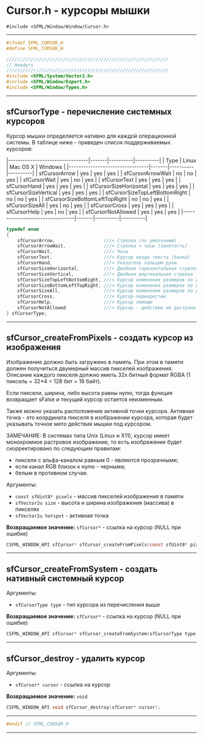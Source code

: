 # Cursor.h - курсоры мышки

```#include <SFML/Window/Window/Cursor.h>```
<hr/>

```c
#ifndef SFML_CURSOR_H
#define SFML_CURSOR_H

////////////////////////////////////////////////////////////
// Headers
////////////////////////////////////////////////////////////
#include <SFML/System/Vector2.h>
#include <SFML/Window/Export.h>
#include <SFML/Window/Types.h>
```
<hr/>

## sfCursorType - перечисление системных курсоров

Курсор мышки определяется нативно для каждой операционной системы. 
В таблице ниже - приведен список поддерживаемых курсоров:

|---------------------------------|-------|----------|----------|
|  Type                           | Linux | Mac OS X | Windows  |
|---------------------------------|-------|----------|----------|
|  sfCursorArrow                  |  yes  |    yes   |   yes    |
|  sfCursorArrowWait              |  no   |    no    |   yes    |
|  sfCursorWait                   |  yes  |    no    |   yes    |
|  sfCursorText                   |  yes  |    yes   |   yes    |
|  sfCursorHand                   |  yes  |    yes   |   yes    |
|  sfCursorSizeHorizontal         |  yes  |    yes   |   yes    |
|  sfCursorSizeVertical           |  yes  |    yes   |   yes    |
|  sfCursorSizeTopLeftBottomRight |  no   |    no    |   yes    |
|  sfCursorSizeBottomLeftTopRight |  no   |    no    |   yes    |
|  sfCursorSizeAll                |  yes  |    no    |   yes    |
|  sfCursorCross                  |  yes  |    yes   |   yes    |
|  sfCursorHelp                   |  yes  |    no    |   yes    |
|  sfCursorNotAllowed             |  yes  |    yes   |   yes    |
|---------------------------------|-------|----------|----------|


```c
typedef enum
{
    sfCursorArrow,                  ///< Стрелка (по умолчанию)
    sfCursorArrowWait,              ///< Стрелка + часы (занятость)
    sfCursorWait,                   ///< Часы
    sfCursorText,                   ///< Курсор ввода текста (балка)
    sfCursorHand,                   ///< Указатель пальцем руки
    sfCursorSizeHorizontal,         ///< Двойная горизонтальная стрелка
    sfCursorSizeVertical,           ///< Двойная вертикальная стрелка
    sfCursorSizeTopLeftBottomRight, ///< Курсор изменения размеров по диагонали (верх-лево <-> низ-право)
    sfCursorSizeBottomLeftTopRight, ///< Курсор изменения размеров по диагонали (верх-право <-> низ-лево)
    sfCursorSizeAll,                ///< Курсор изменения размеров по диагонали (все направления)
    sfCursorCross,                  ///< Курсор-перекрестие
    sfCursorHelp,                   ///< Курсор помощи
    sfCursorNotAllowed              ///< Курсор - действие не доступно
} sfCursorType;
```
<hr/>

## sfCursor_createFromPixels - создать курсор из изображения

Изображение должно быть загружено в память. 
При этом в памяти должен получиться двумерный массив пикселей изображения.
Описание каждого пикселя должно иметь 32х битный формат RGBA (1 пиксель = 32*4 = 128 бит = 16 байт).

Если пиксели, ширина, либо высота равны нулю, тогда функция возвращает sFalse и текущий курсор остается неизменным.

Также можно указать расположение активной точки курсора. 
Активная точка - это координата пикселя в изображении курсора, которая будет указывать точное мето действия мышки под курсором.

ЗАМЕЧАНИЕ: В системах типа Unix (Linux и X11), курсор имеет монохромное растровое изображение, то есть изображение будет скорректировано по следующим правилам:
- пиксели с альфа-каналом равным 0 - являются прозрачными;
- если канал RGB близок к нулю - черными;
- белым в противном случае.

Аргументы:

- ``const sfUint8* pixels`` - массив пикселей изображения в памяти
- ``sfVector2u size`` - высота и ширина изображения (массива) в пикселях
- ``sfVector2u hotspot`` - активная точка

**Возвращаемое значение:** ``sfCursor*`` - ссылка на курсор (NULL при ошибке)


```c
CSFML_WINDOW_API sfCursor* sfCursor_createFromPixels(const sfUint8* pixels, sfVector2u size, sfVector2u hotspot);
```
<hr/>

## sfCursor_createFromSystem - создать нативный системный курсор

Аргументы:

- ``sfCursorType type`` - тип курсора из перечисления выше

**Возвращаемое значение:** ``sfCursor*`` - ссылка на курсор (NULL при ошибке)


```c
CSFML_WINDOW_API sfCursor* sfCursor_createFromSystem(sfCursorType type);
```
<hr/>

## sfCursor_destroy - удалить курсор

Аргументы:

- ``sfCursor* cursor`` - ссылка на курсор

**Возвращаемое значение:** ``void``

```c
CSFML_WINDOW_API void sfCursor_destroy(sfCursor* cursor);
```
<hr/>

```c
#endif // SFML_CURSOR_H
```
<hr/>





